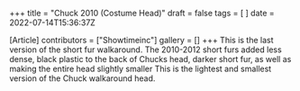+++
title = "Chuck 2010 (Costume Head)"
draft = false
tags = [ ]
date = 2022-07-14T15:36:37Z

[Article]
contributors = ["Showtimeinc"]
gallery = []
+++
This is the last version of the short fur walkaround. The 2010-2012 short furs added less dense, black plastic to the back of Chucks head, darker short fur, as well as making the entire head slightly smaller This is the lightest and smallest version of the Chuck walkaround head.